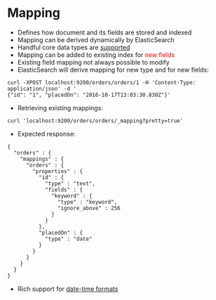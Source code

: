 # Mapping #

* Defines how document and its fields are stored and indexed
* Mapping can be derived dynamically by ElasticSearch
* Handful core data types are <a href="https://www.elastic.co/guide/en/elasticsearch/reference/current/mapping-types.html" target="_blank">supported</a>
* Mapping can be added to existing index for <a style="color:red">new fields</a>
* Existing field mapping not always possible to modify
* ElasticSearch will derive mapping for new type and for new fields:
```
curl -XPOST localhost:9200/orders/orders/1 -H 'Content-Type: application/json' -d '
{"id": "1", "placedOn": "2016-10-17T13:03:30.830Z"}'
```
* Retrieving existing mappings:
```
curl 'localhost:9200/orders/orders/_mapping?pretty=true'
```
* Expected response:
```
{
  "orders" : {
    "mappings" : {
      "orders" : {
        "properties" : {
          "id" : {
            "type" : "text",
            "fields" : {
              "keyword" : {
                "type" : "keyword",
                "ignore_above" : 256
              }
            }
          },
          "placedOn" : {
            "type" : "date"
          }
        }
      }
    }
  }
}

```
* Rich support for <a href="https://www.elastic.co/guide/en/elasticsearch/reference/current/mapping-date-format.html#built-in-date-formats" target="_blank">date-time formats</a>
